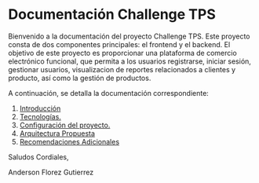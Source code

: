 # Documentación Challenge TPS

Bienvenido a la documentación del proyecto Challenge TPS. Este proyecto consta de dos componentes principales: el frontend y el backend. El objetivo de este proyecto es proporcionar una plataforma de comercio electrónico funcional, que permita a los usuarios registrarse, iniciar sesión, gestionar usuarios, visualizacion de reportes relacionados a clientes y producto, así como la gestión de productos.

A continuación, se detalla la documentación correspondiente:

1. [Introducción](./modules/introduccion.md)
2. [Tecnologías.](./modules/tecnologias.md)
3. [Configuración del proyecto.](./modules/configuracion.md)
4. [Arquitectura Propuesta](./modules/arquitectura.md)
5. [Recomendaciones Adicionales](./modules/recomendaciones.md)



Saludos Cordiales,

Anderson Florez Gutierrez